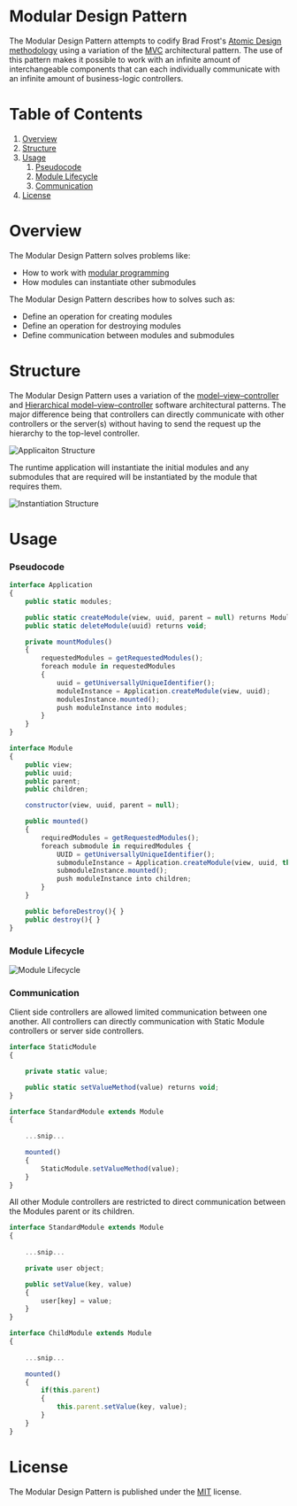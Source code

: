 # Modular Design Pattern

The Modular Design Pattern attempts to codify Brad Frost's [Atomic Design methodology](http://bradfrost.com/blog/post/atomic-web-design/) using a variation of the [MVC](https://en.wikipedia.org/wiki/Model%E2%80%93view%E2%80%93controller) architectural pattern. The use of this pattern makes it possible to work with an infinite amount of interchangeable components that can each individually communicate with an infinite amount of business-logic controllers.

# Table of Contents

1. [Overview](#overview)
1. [Structure](#structure)
1. [Usage](#usage)
    1. [Pseudocode](#pseudocode)
    1. [Module Lifecycle](#module-lifecycle)
    1. [Communication](#communication)
1. [License](#license)

# Overview

The Modular Design Pattern solves problems like:

- How to work with [modular programming](https://en.wikipedia.org/wiki/Modular_programming)
- How modules can instantiate other submodules

The Modular Design Pattern describes how to solves such as:

- Define an operation for creating modules
- Define an operation for destroying modules
- Define communication between modules and submodules

# Structure

The Modular Design Pattern uses a variation of the [model–view–controller](https://en.wikipedia.org/wiki/Model%E2%80%93view%E2%80%93controller) and [Hierarchical model–view–controller](https://en.wikipedia.org/wiki/Hierarchical_model–view–controller) software architectural patterns. The major difference being that controllers can directly communicate with other controllers or the server(s) without having to send the request up the hierarchy to the top-level controller.

![Applicaiton Structure](https://github.com/Pageworks/modular-design-pattern/blob/master/_assets/application-structure-v2.png)

The runtime application will instantiate the initial modules and any submodules that are required will be instantiated by the module that requires them.

![Instantiation Structure](https://github.com/Pageworks/modular-design-pattern/blob/master/_assets/instantiation-structure.png)

# Usage

### Pseudocode

```javascript
interface Application
{
    public static modules;

    public static createModule(view, uuid, parent = null) returns Module;
    public static deleteModule(uuid) returns void;

    private mountModules()
    {
        requestedModules = getRequestedModules();
        foreach module in requestedModules
        {
            uuid = getUniversallyUniqueIdentifier();
            moduleInstance = Application.createModule(view, uuid);
            modulesInstance.mounted();
            push moduleInstance into modules;
        }
    }
}
```

```javascript
interface Module
{
    public view;
    public uuid;
    public parent;
    public children;

    constructor(view, uuid, parent = null);

    public mounted()
    {
        requiredModules = getRequestedModules();
        foreach submodule in requiredModules {
            UUID = getUniversallyUniqueIdentifier();
            submoduleInstance = Application.createModule(view, uuid, this);
            submoduleInstance.mounted();
            push moduleInstance into children;
        }
    }

    public beforeDestroy(){ }
    public destroy(){ }
}
```

### Module Lifecycle

![Module Lifecycle](https://github.com/Pageworks/modular-design-pattern/blob/master/_assets/base-module-lifecycle.png)

### Communication

Client side controllers are allowed limited communication between one another. All controllers can directly communication with Static Module controllers or server side controllers.

```javascript
interface StaticModule
{

    private static value;

    public static setValueMethod(value) returns void;
}
```

```javascript
interface StandardModule extends Module
{
    
    ...snip...

    mounted()
    {
        StaticModule.setValueMethod(value);
    }
}
```

All other Module controllers are restricted to direct communication between the Modules parent or its children.

```javascript
interface StandardModule extends Module
{
    
    ...snip...

    private user object;

    public setValue(key, value)
    {
        user[key] = value;
    }
}
```

```javascript
interface ChildModule extends Module
{
    
    ...snip...

    mounted()
    {
        if(this.parent)
        {
            this.parent.setValue(key, value);
        }
    }
}
```

# License

The Modular Design Pattern is published under the [MIT](https://github.com/Pageworks/modular-design-pattern/blob/master/LICENSE) license.

